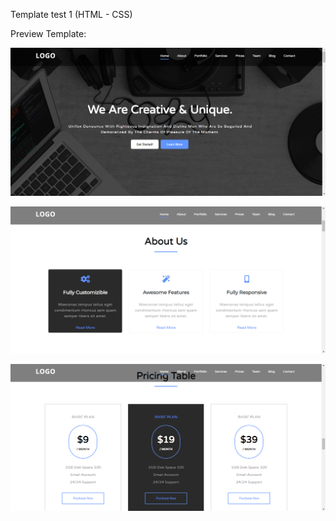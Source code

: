 Template test 1 (HTML - CSS)

Preview Template:

![](Screenshots/Screenshot1.png)

![](Screenshots/Screenshot2.png)

![](Screenshots/Screenshot3.png)
